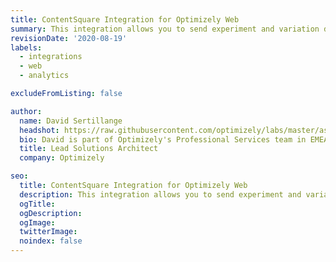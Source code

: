 ```yaml
---
title: ContentSquare Integration for Optimizely Web
summary: This integration allows you to send experiment and variation data from Optimizely Web to ContentSquare.
revisionDate: '2020-08-19'
labels:
  - integrations
  - web
  - analytics

excludeFromListing: false

author:
  name: David Sertillange
  headshot: https://raw.githubusercontent.com/optimizely/labs/master/assets/author-headshots/davidsertillange.png
  bio: David is part of Optimizely's Professional Services team in EMEA. 
  title: Lead Solutions Architect
  company: Optimizely

seo:
  title: ContentSquare Integration for Optimizely Web
  description: This integration allows you to send experiment and variation data from Optimizely Web to ContentSquare.
  ogTitle:
  ogDescription:
  ogImage:
  twitterImage:
  noindex: false
---
```


